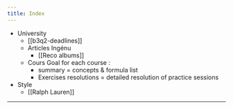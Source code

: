 ```yaml
---
title: Index
---
```


- University
    - [[b3q2-deadlines]]
	- Articles Ingénu
		- [[Reco albums]]
	- Cours
		Goal for each course :
		-   summary = concepts & formula list
		-   Exercises resolutions = detailed resolution of practice sessions
- Style
	- [[Ralph Lauren]]

--------------------------------
